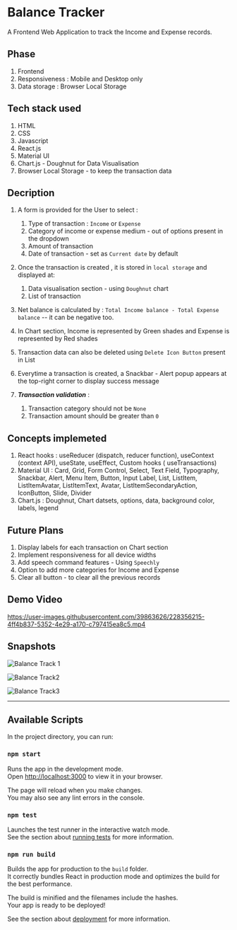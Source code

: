 # Balance Tracker 
A Frontend Web Application to track the Income and Expense records.

## Phase

1. Frontend
2. Responsiveness : Mobile and Desktop only
3. Data storage : Browser Local Storage

## Tech stack used 

1. HTML
2. CSS
3. Javascript
4. React.js
5. Material UI
6. Chart.js - Doughnut for Data Visualisation
7. Browser Local Storage - to keep the transaction data

## Decription

1. A form is provided for the User to select :

   1. Type of transaction : `Income` or `Expense`
   2. Category of income or expense medium - out of options present in the dropdown
   3. Amount of transaction
   4. Date of transaction - set as `Current date` by default
   
2. Once the transaction is created , it is stored in `local storage` and displayed at:

   1. Data visualisation section - using `Doughnut` chart
   2. List of transaction
   
3. Net balance is calculated by : `Total Income balance - Total Expense balance` 
   -- it can be negative too.
   
4. In Chart section, Income is represented by Green shades and Expense is represented by Red shades

5. Transaction data can also be deleted using `Delete Icon Button` present in List

6. Everytime a transaction is created, a Snackbar - Alert popup appears at the top-right corner to display success message

7.  ***Transaction validation*** : 

    1. Transaction category should not be `None`
    2. Transaction amount should be greater than `0`

## Concepts implemeted

1. React hooks : useReducer (dispatch, reducer function), useContext (context API), useState, useEffect, Custom hooks ( useTransactions)
2. Material UI : Card, Grid, Form Control, Select, Text Field, Typography, Snackbar, Alert, Menu Item, Button, Input Label, List, ListItem, ListItemAvatar, ListItemText, Avatar, ListItemSecondaryAction, IconButton, Slide, Divider
3. Chart.js : Doughnut, Chart datsets, options, data, background color, labels, legend

## Future Plans

1. Display labels for each transaction on Chart section
2. Implement responsiveness for all device widths
3. Add speech command features - Using `Speechly`
4. Option to add more categories for Income and Expense
5. Clear all button - to clear all the previous records

## Demo Video


https://user-images.githubusercontent.com/39863626/228356215-4ff4b837-5352-4e29-a170-c797415ea8c5.mp4




## Snapshots

![Balance Track 1](https://user-images.githubusercontent.com/39863626/226024804-1bd4e9d8-add6-488a-bbd0-fd3542b00ec9.png)

![Balance Track2](https://user-images.githubusercontent.com/39863626/226024902-4cd9e6ea-44e6-475e-a0b2-06d40d457e28.png)

![Balance Track3](https://user-images.githubusercontent.com/39863626/226024961-7fc5e25d-0211-4ab7-a792-8bce441adee3.png)


***************************************************************************************


## Available Scripts

In the project directory, you can run:

### `npm start`

Runs the app in the development mode.\
Open [http://localhost:3000](http://localhost:3000) to view it in your browser.

The page will reload when you make changes.\
You may also see any lint errors in the console.

### `npm test`

Launches the test runner in the interactive watch mode.\
See the section about [running tests](https://facebook.github.io/create-react-app/docs/running-tests) for more information.

### `npm run build`

Builds the app for production to the `build` folder.\
It correctly bundles React in production mode and optimizes the build for the best performance.

The build is minified and the filenames include the hashes.\
Your app is ready to be deployed!

See the section about [deployment](https://facebook.github.io/create-react-app/docs/deployment) for more information.


